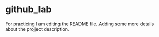 # github_lab
For practicing
I am editing the README file. Adding some more details about the projject description.

